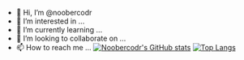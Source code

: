 - 👋 Hi, I’m @noobercodr
- 👀 I’m interested in ...
- 🌱 I’m currently learning ...
- 💞️ I’m looking to collaborate on ...
- 📫 How to reach me ...
[![Noobercodr's GitHub stats](https://github-readme-stats-olcd.vercel.app/api?username=noobercodr&show_icons=true&theme=transparent&card_width=400&hide_title=true&hide_border=true)](https://github.com/noobercodr)  [![Top Langs](https://github-readme-stats-olcd.vercel.app/api/top-langs/?username=noobercodr&layout=compact&exclude_repo=noobercodr.github.io&card_width=350&theme=transparent&hide_border=true)](https://github.com/noobercodr)
<!---
noobercodr/noobercodr is a ✨ special ✨ repository because its `README.md` (this file) appears on your GitHub profile.
You can click the Preview link to take a look at your changes.
--->
